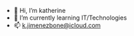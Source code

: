 - 👋 Hi, I’m katherine
- 🌱 I’m currently learning IT/Technologies
- 📫 k.jimenezbone@icloud.com

<!---
katherinejmz/katherinejmz is a ✨ special ✨ repository because its `README.md` (this file) appears on your GitHub profile.
You can click the Preview link to take a look at your changes.
--->
